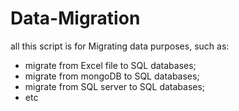 # Data-Migration

all this script is for Migrating data purposes, such as:
- migrate from Excel file to SQL databases;
- migrate from mongoDB to SQL databases;
- migrate from SQL server to SQL databases;
- etc
